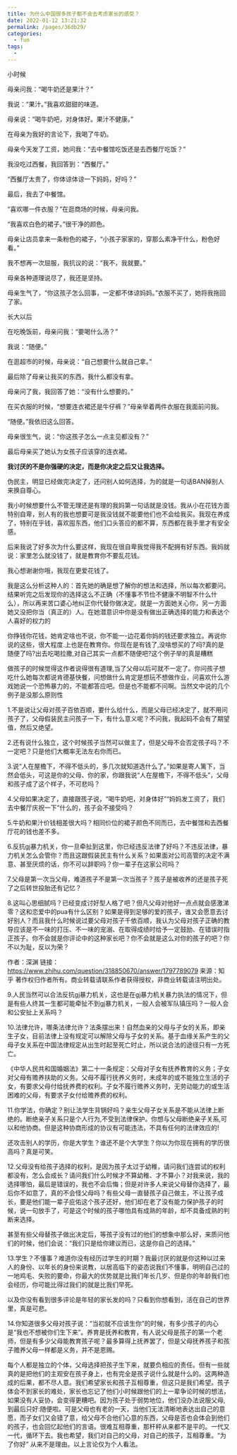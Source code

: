 ```yaml
---
title: 为什么中国很多孩子都不会去考虑家长的感受？
date: 2022-01-12 13:21:32
permalink: /pages/36db29/
categories:
  - fun
tags:
  - 
---
```

小时候



母亲问我：“喝牛奶还是果汁？”



我说：“果汁。”我喜欢甜甜的味道。



母亲说：“喝牛奶吧，对身体好。果汁不健康。”



在母亲为我好的言论下，我喝了牛奶。



母亲今天发了工资，她问我：“去中餐馆吃饭还是去西餐厅吃饭？”



我没吃过西餐，我回答到：“西餐厅。”



“西餐厅太贵了，你体谅体谅一下妈妈，好吗？”



最后，我去了中餐馆。



“喜欢哪一件衣服？”在逛商场的时候，母亲问我。



“我喜欢白色的裙子。”很干净的颜色。



母亲让店员拿来一条粉色的裙子，“小孩子家家的，穿那么素净干什么，粉色好看。”



我不想再一次屈服，我抗议的说：“我不，我就要。”



母亲各种道理说尽了，我还是坚持。



母亲生气了，“你这孩子怎么回事，一定都不体谅妈妈。”衣服不买了，她将我拖回了家。



长大以后



在吃晚饭前，母亲问我：“要喝什么汤？”



我说：“随便。”



在逛超市的时候，母亲说：“自己想要什么就自己拿。”



最后除了母亲让我买的东西，我什么都没有拿。



母亲问了我，我回答了她：“没有什么想要的。”



在买衣服的时候，“想要连衣裙还是牛仔裤？”母亲举着两件衣服在我面前问我。



“随便。”我依旧这么回答。



母亲很生气，说：“你这孩子怎么一点主见都没有？”



最后母亲买了她认为女孩子应该穿的连衣裙。



**我讨厌的不是你强硬的决定，而是你决定之后又让我选择。**





伪民主，明显已经做完决定了，还问别人如何选择，为的就是一句话BAN掉别人来换自尊心。

我小时候想要什么不管无理还是有理的我妈第一句话就是没钱。我从小在花钱方面特别自卑，别人有的我也想要可是我没钱就不能要他们也不会给我买。我现在养成了，特别在乎钱，喜欢囤东西，他们口头答应的都不算，东西都在我手里才有安全感。

后来我说了好多次为什么要这样，我现在很自卑我觉得我不配拥有好东西。我妈就说：家里怎么就没钱了，就是教育你不要乱花钱。

我心想谢谢你哦，我现在更爱花钱了。

我是这么分析这种人的：首先她的确是想了解你的想法和选择，所以每次都要问。结果听完之后发现你的选择这么不正确（不懂事不节俭不健康不明智不什么什么），所以再来苦口婆心地纠正你代替你做决定。就是一方面她关心你，另一方面她又没把你当（真正的）人。在她潜意识中你是没有做出正确选择的能力和表达个人喜好的权力的



你挣钱你花钱，她肯定啥也不说，你不能一-边花着你妈的钱还要求独立。再说你说的这些，很大程度.上也是在教育你。你现在是有钱了,没啥想买的了吗?真的是随便了吗?出去吃喝拉撒,对自己其实一点都不随便吧?这个例子举的真是糟糕

做孩子的时候觉得这作者说得很有道理,当了父母以后可就不一定了。你问孩子想吃什么她每次都说肯德基快餐，问想做什么肯定是想玩不想做作业，问喜欢什么游戏她说一个恐怖暴力的，不能都答应吧。但是也不能都不问啊。当然文中说的几个例子是没那么原则性


1.不是说让父母对孩子百依百顺，要什么给什么，而是父母已经决定了，就不用问孩子了，父母假装民主问孩子一下，有什么意义呢？不问我，我起码不会有了期望值，然后又绝望。

2.还有说什么独立，这个时候孩子当然可以做主了，但是父母不会否定孩子吗？不一定吧？只是他们大概率无法左右你而已。

3.说“人在屋檐下，不得不低头的，多几次就知道选什么了。”如果是寄人篱下，当然会低头，可这是你的父母、你的家，你跟我说“人在屋檐下，不得不低头”，父母和孩子成了这个样子，不可悲吗？

4.父母如果决定了，直接跟孩子说，“喝牛奶吧，对身体好”“妈妈发工资了，我们去中餐厅庆祝一下”什么的，孩子会不接受吗？

5.牛奶和果汁价钱相差很大吗？相同价位的裙子颜色不同而已，去中餐馆和去西餐厅花的钱也差不多。

6.反抗gj暴力机关，你一旦牵扯到这里，你已经违反法律了好吗？不违反法律，暴力机关怎么会管你？而且这跟假装民主有什么关系？如果面对公司高管的决定不满意、甚至厌烦的话，你不可以辞职吗？你一辈子在这家公司吗？

7.父母是第一次当父母，难道孩子不是第一次当孩子？孩子是被收养的还是孩子死了之后转世投胎还有记忆？

8.这叫心思细腻吗？已经变成讨好型人格了吧？但凡父母对他好一点点就会感激涕零？这和恋爱中的pua有什么区别？如果是得到足够的爱的孩子，谁又会愿意去讨好别人？而且我什么时候说过要父母对孩子千依百顺，我认为父母对孩子正确的教导应该是不一味的打压、不一味的宠溺、在取得成绩时给予一定鼓励、在错误时指正孩子。你不会就是你评论中的这种家长吧？你不会就是这么对你的孩子的吧？你不以为耻，反以为荣？

作者：深渊
链接：https://www.zhihu.com/question/318850670/answer/1797789079
来源：知乎
著作权归作者所有。商业转载请联系作者获得授权，非商业转载请注明出处。



9.人民当然可以合法反抗gj暴力机关，这也是在gj暴力机关暴力执法的情况下，但是有些人终其一生都可能牵扯不到gj暴力机关，一般人会被军队镇压吗？一般人会和公安扯上关系吗？

10.法律允许，哪条法律允许？法条摆出来！自然血亲的父母与子女的关系，即亲生子女，目前法律上没有规定可以解除父母与子女的关系。基于血缘关系产生的父母子女关系在中国法律规定从出生时起至死亡时止，所以说合法的途径只有一方死亡。

《中华人民共和国婚姻法》第二十一条规定：父母对子女有抚养教育的义务；子女对父母有赡养扶助的义务。父母不履行抚养义务时，未成年的或不能独立生活的子女，有要求父母付给抚养费的权利。子女不履行赡养义务时，无劳动能力的或生活困难的父母，有要求子女付给赡养费的权利。

11.你学法，你确定？别让法学生背锅好吗？亲生父母子女关系是不能从法律上断绝的。断绝亲子关系只是个人行为,不受到法律保护。你想与父母断绝亲子关系,可以和他协商。但是这种协商形成的协议有可能违法，不具有任何的法律效应的!

还攻击别人的学历，你是大学生？谁还不是个大学生？你以为你现在拥有的学历很高吗？真是可笑。

12.父母没有给孩子选择的权利，是因为孩子太过于幼稚，请问我们连尝试的权利都没有，怎么会成长？请问我们什么时候才不算幼稚、才不算小？对我来说，我的选择哪怕，最后是错误的，我也不会后悔；但是对许多人来说父母替你选择了，最后你不如意了，真的不会怪父母吗？有些父母一直替孩子自己做主，不让孩子成长，要是他们能一辈子庇佑这个孩子还好，他们却在老了没有能力保护孩子的时候，说一句放手了，可是这个时候的孩子哪怕具有成熟的年龄，却不具备成熟的判断来选择。

甚至有些父母替孩子做出决定后，等孩子没有过的他们的想象中那么好，来质问他们的时候，他们会说：“我们只是给你建议而已，这是你自己的选择。”

13.学生？不懂事？难道你没有经历过学生的时期？我最讨厌的就是你这种以过来人的身份、以年长的身份来说教，以居高临下的姿态说我们不懂事，明明自己过的一地鸡毛、失败的要命，你最大的优势就是比我们年长几岁、但是你的年龄我们也会经历，你可能比得过我们的就是比我们早死。

以及你没有看到很多评论是年轻的家长发的吗？只看到你想看到，活在自己的世界里，真是可悲。

14.你知道很多父母对孩子说：“当初就不应该生你”的时候，有多少孩子的内心是“我也不想被你们生下来”。养育是抚养和教育，有人说父母是孩子的第一个老师，但是有多少父母能教育孩子呢？最多算得上抚养罢了，但是父母抚养孩子和孩子赡养父母一样都是义务，并不是恩赐。


每个人都是独立的个体，父母选择把孩子生下来，就要负相应的责任。但有一些就真的是把他们的主观安在孩子身上，也有完全是孩子说什么就是什么的。这两种造成的后果，都不尽人意。我们希望家长和孩子互相尊重，但这只是我们希望。孩子体会不到家长的难处，家长也忘记了他们小时候跟他们的上一辈争论时候的想法，如果没有人妥协，会变得更糟吧。因为孩子处于弱势地位，他们没办法说服父母,到最后只好:随便啦。可是父母也有老的一天，当他们无法清晰地表达出自己的意愿，而子女们又会错了意，给父母不合他们心意的东西，父母是否也会体会到他们的孩子，也会回忆起他们的言语。很难互相尊重，那杆秤从来都不是平的。一代又一代，循环下去。我也希望，我们对自己的父母，对自己的孩子，互相尊重。“为了你好” 从来不是理由。以上言论仅为个人看法。
